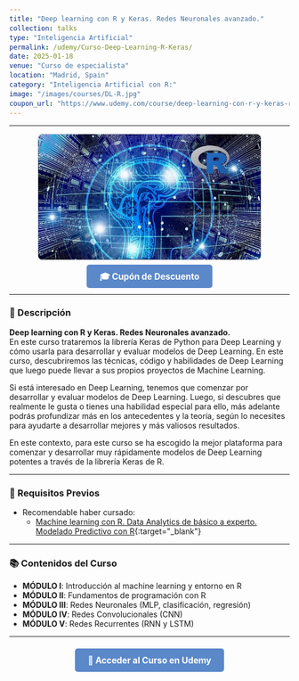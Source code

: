 ```yaml
---
title: "Deep learning con R y Keras. Redes Neuronales avanzado."
collection: talks
type: "Inteligencia Artificial"
permalink: /udemy/Curso-Deep-Learning-R-Keras/
date: 2025-01-18
venue: "Curso de especialista"
location: "Madrid, Spain"
category: "Inteligencia Artificial con R:"
image: "/images/courses/DL-R.jpg"
coupon_url: "https://www.udemy.com/course/deep-learning-con-r-y-keras-redes-neuronales-avanzado/?couponCode=ABR_2025"
---
```


<!-- ✅ Structured Data for SEO -->
<!-- ✅ Structured Data con hasCourseInstance + offers -->
<script type="application/ld+json">
{
  "@context": "https://schema.org",
  "@type": "Course",
  "name": "Deep learning con R y Keras. Redes Neuronales avanzado.",
  "description": "Curso avanzado para aprender Deep Learning con la librería Keras en R. Incluye MLP, CNN y RNN aplicados a problemas reales.",
  "provider": {
    "@type": "Organization",
    "name": "Udemy",
    "sameAs": "https://www.udemy.com"
  },
  "educationalCredentialAwarded": "Certificado de finalización",
  "inLanguage": "es",
  "url": "https://www.udemy.com/course/deep-learning-con-r-y-keras-redes-neuronales-avanzado/?couponCode=ABR_2025",
  "image": "https://www.manuelcastillo.eu/images/courses/DL-R.jpg",
  "hasCourseInstance": {
    "@type": "CourseInstance",
    "name": "Deep learning con R y Keras. Redes Neuronales avanzado.",
    "courseMode": "online",
    "inLanguage": "es",
    "startDate": "2025-01-01",
    "endDate": "2025-12-31",
    "url": "https://www.udemy.com/course/deep-learning-con-r-y-keras-redes-neuronales-avanzado/?couponCode=ABR_2025",
    "location": {
      "@type": "Place",
      "name": "Udemy",
      "url": "https://www.udemy.com"
    }
  },
  "offers": {
    "@type": "Offer",
    "url": "https://www.udemy.com/course/deep-learning-con-r-y-keras-redes-neuronales-avanzado/?couponCode=ABR_2025",
    "priceCurrency": "USD",
    "price": "12.00",
    "availability": "https://schema.org/InStock",
    "validFrom": "2025-04-01"
  }
}
</script>

<style>
.boton-udemy {
  background-color: #5a88c9;
  color: white;
  padding: 0.75em 1.5em;
  text-decoration: none !important;
  font-weight: bold;
  border-radius: 5px;
  font-size: 1.1em;
  transition: background-color 0.3s ease;
}
.boton-udemy:hover {
  background-color: #4e7abf;
  text-decoration: none !important;
}
.page__taxonomy {
  display: none !important;
}
</style>

---

<div style="text-align: center;">
  <img src="/images/courses/DL-R.jpg" alt="Deep Learning con R" width="400" style="border-radius: 8px; border: 1px solid #ccc; margin-bottom: 1rem;">
</div>

<div style="text-align: center; margin-bottom: 1rem;">
  <a href="https://www.udemy.com/course/deep-learning-con-r-y-keras-redes-neuronales-avanzado/?couponCode=ABR_2025" target="_blank" class="boton-udemy">
    🎓 Cupón de Descuento
  </a>
</div>

---

### 📘 Descripción

**Deep learning con R y Keras. Redes Neuronales avanzado.**  
En este curso trataremos la librería Keras de Python para Deep Learning y cómo usarla para desarrollar y evaluar modelos de Deep Learning. En este curso, descubriremos las técnicas, código y habilidades de Deep Learning que luego puede llevar a sus propios proyectos de Machine Learning. 

Si está interesado en Deep Learning, tenemos que comenzar por desarrollar y evaluar modelos de Deep Learning. Luego, si descubres que realmente le gusta o tienes una habilidad especial para ello, más adelante podrás profundizar más en los antecedentes y la teoría, según lo necesites para ayudarte a desarrollar mejores y más valiosos resultados.

En este contexto, para este curso se ha escogido la mejor plataforma para comenzar y desarrollar muy rápidamente modelos de Deep Learning potentes a través de la librería Keras de R.

---

### 🧠 Requisitos Previos

- Recomendable haber cursado:
  - [Machine learning con R. Data Analytics de básico a experto. Modelado Predictivo con R](https://www.udemy.com/course/machine-learning-con-r-data-analytics/?couponCode=ABR_2025){:target="_blank"}

---

### 📚 Contenidos del Curso

- **MÓDULO I**: Introducción al machine learning y entorno en R  
- **MÓDULO II**: Fundamentos de programación con R  
- **MÓDULO III**: Redes Neuronales (MLP, clasificación, regresión)  
- **MÓDULO IV**: Redes Convolucionales (CNN)  
- **MÓDULO V**: Redes Recurrentes (RNN y LSTM)

---

<div style="text-align: center; margin-top: 2rem;">
  <a href="https://www.udemy.com/course/deep-learning-con-r-y-keras-redes-neuronales-avanzado/?couponCode=ABR_2025" target="_blank" class="boton-udemy">
    🚀 Acceder al Curso en Udemy
  </a>
</div>